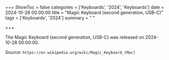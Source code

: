 +++
ShowToc = false
categories = ['Keyboards', '2024', 'Keyboards']
date = 2024-10-28 00:00:00
title = "Magic Keyboard (second generation, USB-C)"
tags = ['Keyboards', '2024']
summary = " "

+++

The Magic Keyboard (second generation, USB-C) was released on 2024-10-28 00:00:00.

Source: `https://en.wikipedia.org/wiki/Magic_Keyboard_(Mac)`

